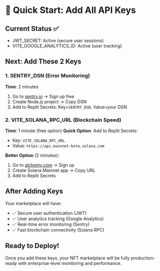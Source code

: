 # 🚀 Quick Start: Add All API Keys

## Current Status ✅
- JWT_SECRET: Active (secure user sessions)
- VITE_GOOGLE_ANALYTICS_ID: Active (user tracking)

## Next: Add These 2 Keys

### 1. SENTRY_DSN (Error Monitoring) 
**Time**: 2 minutes
1. Go to [sentry.io](https://sentry.io) → Sign up free
2. Create Node.js project → Copy DSN
3. Add to Replit Secrets: Key=`SENTRY_DSN`, Value=your DSN

### 2. VITE_SOLANA_RPC_URL (Blockchain Speed)
**Time**: 1 minute (free option)
**Quick Option**: Add to Replit Secrets:
- Key: `VITE_SOLANA_RPC_URL`
- Value: `https://api.mainnet-beta.solana.com`

**Better Option** (2 minutes): 
1. Go to [alchemy.com](https://alchemy.com) → Sign up
2. Create Solana Mainnet app → Copy URL
3. Add to Replit Secrets

## After Adding Keys
Your marketplace will have:
- ✅ Secure user authentication (JWT)
- ✅ User analytics tracking (Google Analytics)  
- ✅ Real-time error monitoring (Sentry)
- ✅ Fast blockchain connectivity (Solana RPC)

## Ready to Deploy!
Once you add these keys, your NFT marketplace will be fully production-ready with enterprise-level monitoring and performance.